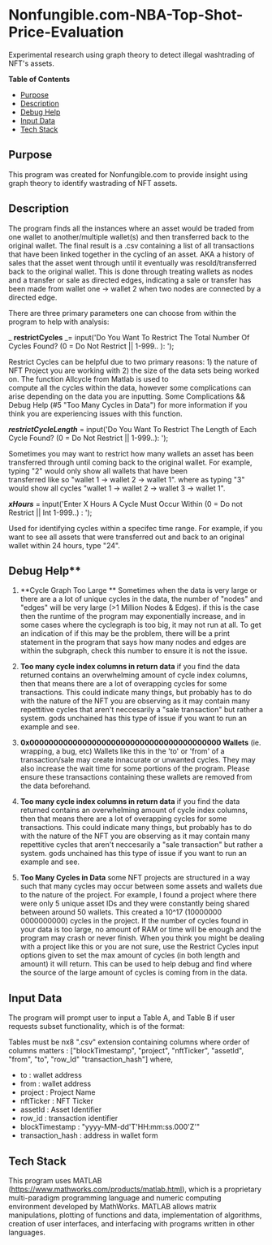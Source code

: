 # Nonfungible.com-NBA-Top-Shot-Price-Evaluation
Experimental research using graph theory to detect illegal washtrading of NFT's assets.

**Table of Contents**

-  [Purpose](#purpose)
-  [Description](#description)
-  [Debug Help](#debug-help)
-  [Input Data](#input-data)
-  [Tech Stack](#tech-stack)

## Purpose

This program was created for Nonfungible.com to provide insight using graph theory to identify wastrading of NFT assets. 

## Description

The program finds all the instances where an asset would be traded from one wallet to another/multiple wallet(s) and then transferred back to the original wallet. The final result is a .csv containing a 
list of all transactions that have been linked together in the cycling of an asset. AKA a history of sales that the asset went through until it eventually was resold/transferred back to the original wallet. This is done through treating wallets as nodes and a transfer or sale as directed edges, indicating a sale or transfer has been made from wallet one -> wallet 2 when two nodes are connected by a directed edge.

There are three primary parameters one can choose from within the program to help with analysis:

  _ **restrictCycles** _= input('Do You Want To Restrict The Total Number Of Cycles Found? (0 = Do Not Restrict || 1-999.. ): ');
   
   Restrict Cycles can be helpful due to two primary reasons: 1) the nature of NFT Project you are working with 2) the size of the data sets being worked on. The function Allcycle from Matlab is used to    \
   compute all the cycles within the data, however some complications can arise depending on the data you are inputting. Some Complications && Debug Help (#5 "Too Many Cycles in Data") for more information if    you think you are experiencing issues with this function.

   _**restrictCycleLength**_ = input('Do You Want To Restrict The Length of Each Cycle Found? (0 = Do Not Restrict || 1-999..): ');
   
   Sometimes you may want to restrict how many wallets an asset has been transferred through until coming back to the original wallet. For example, typing "2" would only show all wallets that have been   
   transferred like so "wallet 1 -> wallet 2 -> wallet 1". where as typing "3" would show all cycles "wallet 1 -> wallet 2 -> wallet 3 -> wallet 1".
      
   _**xHours**_ = input('Enter X Hours A Cycle Must Occur Within (0 = Do not Restrict || Int 1-999..) : ');
   
   Used for identifying cycles within a specifec time range. For example, if you want to see all assets that were transferred out and back to an original wallet within 24 hours, type "24".
   
## Debug Help**
   
   1) **Cycle Graph Too Large **
      Sometimes when the data is very large or there are a a lot of unique cycles in the data, the number of "nodes" and "edges" will be very large (>1 Million Nodes & Edges).
      if this is the case then the runtime of the program may exponentially increase, and in some cases where the cyclegraph is too big, it may not run at all. To get an indication 
      of if this may be the problem, there will be a print statement in the program that says how many nodes and edges are within the subgraph, check this number to ensure it is not the issue.
   
   2) **Too many cycle index columns in return data**
      if you find the data returned contains an overwhelming amount of cycle index columns, then that means there are a lot of overapping cycles for some transactions. This could indicate
      many things, but probably has to do with the nature of the NFT you are observing as it may contain many repettitive cycles that aren't neccesarily a "sale transaction" but rather a system. 
      gods unchained has this type of issue if you want to run an example and see.
      
   3) **0x0000000000000000000000000000000000000000 Wallets**
      (ie. wrapping, a bug, etc) Wallets like this in the 'to' or 'from' of a transaction/sale may create innacurate or unwanted cycles. They may also increase the wait time for some portions
      of the program. Please ensure these transactions containing these wallets are removed from the data beforehand.
      
   4) **Too many cycle index columns in return data**
      if you find the data returned contains an overwhelming amount of cycle index columns, then that means there are a lot of overapping cycles for some transactions. This could indicate
      many things, but probably has to do with the nature of the NFT you are observing as it may contain many repettitive cycles that aren't neccesarily a "sale transaction" but rather a system. 
      gods unchained has this type of issue if you want to run an example and see.
   
   5) **Too Many Cycles in Data**
      some NFT projects are structured in a way such that many cycles may occur between some assets and wallets due to the nature of the project. 
      For example, I found a project where there were only 5 unique asset IDs and they were constantly being shared between around 50 wallets. This created a 10^17 (10000000 0000000000) cycles in the project. 
      If the number of cycles found in your data is too large, no amount of RAM or time will be enough
      and the program may crash or never finish. When you think you might be dealing with a project like this or you are not sure, use the 
      Restrict Cycles input options given to set the max amount of cycles (in both length and amount) it will return. This can be used to help debug and find where the 
      source of the large amount of cycles is coming from in the data. 

## Input Data

The program will prompt user to input a Table A, and Table B if user requests subset functionality, which is of the format:

Tables must be nx8 ".csv" extension containing columns where order of columns matters : ["blockTimestamp", "project", "nftTicker", "assetId", "from", "to", "row_Id" "transaction_hash"] where,
	
  - to               : wallet address
  - from             : wallet address
  - project          : Project Name
  - nftTicker        : NFT Ticker
  - assetId          : Asset Identifier
  - row_id           : transaction identifier
  - blockTimestamp   : "yyyy-MM-dd'T'HH:mm:ss.000'Z'"
  - transaction_hash : address in wallet form

## Tech Stack

This program uses MATLAB (https://www.mathworks.com/products/matlab.html), which is a proprietary multi-paradigm programming language and numeric computing environment developed by MathWorks. MATLAB allows matrix manipulations, plotting of functions and data, implementation of algorithms, creation of user interfaces, and interfacing with programs written in other languages.
